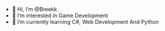 - 👋 Hi, I’m @Breekk
- 👀 I’m interested in Game Development
- 🌱 I’m currently learning C#, Web Development And Python
